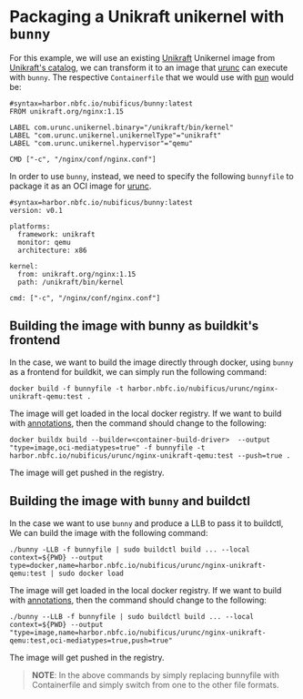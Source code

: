 # Packaging a Unikraft unikernel with `bunny`

For this example, we will use an existing [Unikraft](https://unikraft.org/) Unikernel
image from [Unikraft's catalog](https://github.com/unikraft/catalog), we can
transform it to an image that [urunc](https://github.com/nubificus/urunc) can
execute with `bunny`. The respective `Containerfile` that we would use with
[pun](https://github.com/nubificus/pun) would be:

```
#syntax=harbor.nbfc.io/nubificus/bunny:latest
FROM unikraft.org/nginx:1.15

LABEL com.urunc.unikernel.binary="/unikraft/bin/kernel"
LABEL "com.urunc.unikernel.unikernelType"="unikraft"
LABEL "com.urunc.unikernel.hypervisor"="qemu"

CMD ["-c", "/nginx/conf/nginx.conf"]
```

In order to use `bunny`, instead, we need to specify the
following `bunnyfile` to package it as an OCI image for
[urunc](https://github.com/nubificus/urunc).

```
#syntax=harbor.nbfc.io/nubificus/bunny:latest
version: v0.1

platforms:
  framework: unikraft
  monitor: qemu
  architecture: x86

kernel:
  from: unikraft.org/nginx:1.15
  path: /unikraft/bin/kernel

cmd: ["-c", "/nginx/conf/nginx.conf"]
```

## Building the image with bunny as buildkit's frontend

In the case, we want to build the image directly through docker, using `bunny`
as a frontend for buildkit, we can simply run the following command:

```
docker build -f bunnyfile -t harbor.nbfc.io/nubificus/urunc/nginx-unikraft-qemu:test .
```

The image will get loaded in the local docker registry. If we want to build with
[annotations](#https://github.com/nubificus/bunny/docs/annotations.md), then the
command should change to the following:

```
docker buildx build --builder=<container-build-driver>  --output "type=image,oci-mediatypes=true" -f bunnyfile -t harbor.nbfc.io/nubificus/urunc/nginx-unikraft-qemu:test --push=true .
```

The image will get pushed in the registry.

## Building the image with `bunny` and buildctl

In the case we want to use `bunny` and produce a LLB to pass it to buildctl,
We can build the image with the following command:

```
./bunny -LLB -f bunnyfile | sudo buildctl build ... --local context=${PWD} --output type=docker,name=harbor.nbfc.io/nubificus/urunc/nginx-unikraft-qemu:test | sudo docker load
```

The image will get loaded in the local docker registry. If we want to build with
[annotations](#https://github.com/nubificus/bunny/docs/annotations.md), then the
command should change to the following:

```
./bunny --LLB -f bunnyfile | sudo buildctl build ... --local context=${PWD} --output "type=image,name=harbor.nbfc.io/nubificus/urunc/nginx-unikraft-qemu:test,oci-mediatypes=true,push=true"
```

The image will get pushed in the registry.

> **NOTE**: In the above commands by simply replacing bunnyfile with
> Containerfile and simply switch from one to the other file formats.
